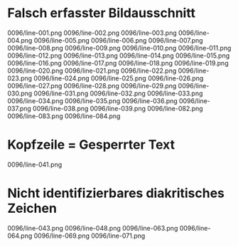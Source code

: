 # Falsch erfasster Bildausschnitt
0096/line-001.png
0096/line-002.png
0096/line-003.png
0096/line-004.png
0096/line-005.png
0096/line-006.png
0096/line-007.png
0096/line-008.png
0096/line-009.png
0096/line-010.png
0096/line-011.png
0096/line-012.png
0096/line-013.png
0096/line-014.png
0096/line-015.png
0096/line-016.png
0096/line-017.png
0096/line-018.png
0096/line-019.png
0096/line-020.png
0096/line-021.png
0096/line-022.png
0096/line-023.png
0096/line-024.png
0096/line-025.png
0096/line-026.png
0096/line-027.png
0096/line-028.png
0096/line-029.png
0096/line-030.png
0096/line-031.png
0096/line-032.png
0096/line-033.png
0096/line-034.png
0096/line-035.png
0096/line-036.png
0096/line-037.png
0096/line-038.png
0096/line-039.png
0096/line-082.png
0096/line-083.png
0096/line-084.png
# Kopfzeile = Gesperrter Text
0096/line-041.png
# Nicht identifizierbares diakritisches Zeichen
0096/line-043.png
0096/line-048.png
0096/line-063.png
0096/line-064.png
0096/line-069.png
0096/line-071.png
